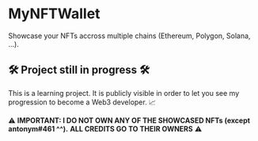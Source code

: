 # MyNFTWallet

Showcase your NFTs accross multiple chains (Ethereum, Polygon, Solana, ...).

## 🛠️ Project still in progress 🛠️

This is a learning project. It is publicly visible in order to let you see my
progression to become a Web3 developer. 📈

⚠️
**IMPORTANT: I DO NOT OWN ANY OF THE SHOWCASED NFTs (except antonym#461 ^^).**
**ALL CREDITS GO TO THEIR OWNERS**
⚠️
